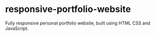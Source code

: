 # responsive-portfolio-website
Fully responsive personal portfolio website, built using HTML CSS and JavaScript.
